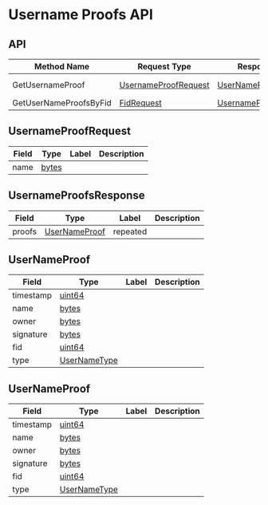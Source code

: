 # Username Proofs API

## API

| Method Name            | Request Type                                  | Response Type                                     | Description    |
|------------------------|-----------------------------------------------|---------------------------------------------------|----------------|
| GetUsernameProof       | [UsernameProofRequest](#UsernameProofRequest) | [UserNameProof](#UserNameProof)                   | Username Proof |
| GetUserNameProofsByFid | [FidRequest](#FidRequest)                     | [UsernameProofsResponse](#UsernameProofsResponse) |                |

## UsernameProofRequest

| Field | Type            | Label | Description |
|-------|-----------------|-------|-------------|
| name  | [bytes](#bytes) |       |             |

## UsernameProofsResponse

| Field  | Type                            | Label    | Description |
|--------|---------------------------------|----------|-------------|
| proofs | [UserNameProof](#UserNameProof) | repeated |             |

## UserNameProof

| Field     | Type                          | Label | Description |
|-----------|-------------------------------|-------|-------------|
| timestamp | [uint64](#uint64)             |       |             |
| name      | [bytes](#bytes)               |       |             |
| owner     | [bytes](#bytes)               |       |             |
| signature | [bytes](#bytes)               |       |             |
| fid       | [uint64](#uint64)             |       |             |
| type      | [UserNameType](#UserNameType) |       |             |

## UserNameProof

| Field     | Type                          | Label | Description |
|-----------|-------------------------------|-------|-------------|
| timestamp | [uint64](#uint64)             |       |             |
| name      | [bytes](#bytes)               |       |             |
| owner     | [bytes](#bytes)               |       |             |
| signature | [bytes](#bytes)               |       |             |
| fid       | [uint64](#uint64)             |       |             |
| type      | [UserNameType](#UserNameType) |       |             |

